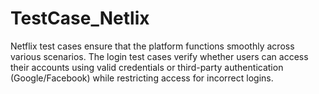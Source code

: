 # TestCase_Netlix
Netflix test cases ensure that the platform functions smoothly across various scenarios. The login test cases verify whether users can access their accounts using valid credentials or third-party authentication (Google/Facebook) while restricting access for incorrect logins.
